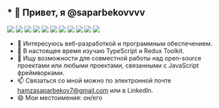 ## * 👋 Привет, я @saparbekovvvv

<img src="https://img.shields.io/badge/JavaScript-grey?style=for-the-badge&logo=javascript" /> <img src="https://img.shields.io/badge/html5-grey?style=for-the-badge&logo=html5" /> <img src="https://img.shields.io/badge/css3-grey?style=for-the-badge&logo=css3" /> <img src="https://img.shields.io/badge/styledcomponents-grey?style=for-the-badge&logo=styledcomponents" /> <img src="https://img.shields.io/badge/TypeScript-grey?style=for-the-badge&logo=typescript" /> <img src="https://img.shields.io/badge/react-grey?style=for-the-badge&logo=react" /> <img src="https://img.shields.io/badge/vite-grey?style=for-the-badge&logo=vite" />
 <img src="https://img.shields.io/badge/redux-grey?style=for-the-badge&logo=redux" /> <img src="https://img.shields.io/badge/firebase-grey?style=for-the-badge&logo=firebase" /> <img src="https://img.shields.io/badge/github-grey?style=for-the-badge&logo=github" />  <img src="https://img.shields.io/badge/git-grey?style=for-the-badge&logo=git" /> 






- 👀 Интересуюсь веб-разработкой и программным обеспечением.
- 🌱 В настоящее время изучаю TypeScript и Redux Toolkit.
- 💞️ Ищу возможности для совместной работы над open-source проектами или любыми проектами, связанными с JavaScript фреймворками.
- 📫 Связаться со мной можно по электронной почте hamzasaparbekov7@gmail.com или в LinkedIn.
- 😄 Мои местоимения: он/его
  
<!---
<h1>Hello world</h1>
saparbekovvvv/saparbekovvvv is a ✨ special ✨ repository because its `README.md` (this file) appears on your GitHub profile.
You can click the Preview link to take a look at your changes.
--->

